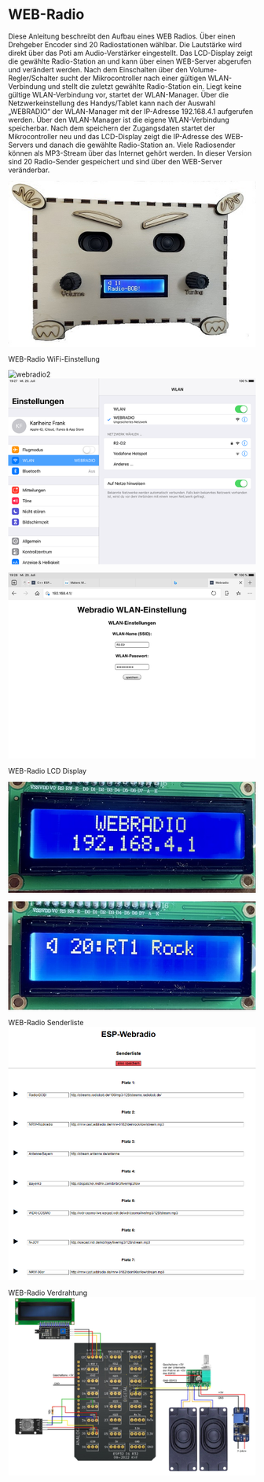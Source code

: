 # WEB-Radio
Diese Anleitung beschreibt den Aufbau eines WEB Radios. Über einen Drehgeber Encoder sind 20 Radiostationen wählbar. 
Die Lautstärke wird direkt über das Poti am Audio-Verstärker eingestellt. Das LCD-Display zeigt die gewählte Radio-Station 
an und kann über einen WEB-Server abgerufen und verändert werden. Nach dem Einschalten über den Volume-Regler/Schalter sucht 
der Mikrocontroller nach einer gültigen WLAN-Verbindung und stellt die zuletzt gewählte Radio-Station ein. Liegt keine gültige 
WLAN-Verbindung vor, startet der WLAN-Manager. Über die Netzwerkeinstellung des Handys/Tablet kann nach der Auswahl „WEBRADIO“ 
der WLAN-Manager mit der IP-Adresse 192.168.4.1 aufgerufen werden. Über den WLAN-Manager ist die eigene WLAN-Verbindung speicherbar.
Nach dem speichern der Zugangsdaten startet der Mikrocontroller neu und das LCD-Display zeigt die IP-Adresse des WEB-Servers und 
danach die gewählte Radio-Station an. Viele Radiosender können als MP3-Stream über das Internet gehört werden. In dieser Version 
sind 20 Radio-Sender gespeichert und sind über den WEB-Server veränderbar.

![webradio1](https://github.com/frankyhub/WEB-Radio/blob/main/Pics/webradio.jpg)

WEB-Radio WiFi-Einstellung

![webradio2]()
![webradio2](https://github.com/frankyhub/WEB-Radio/blob/main/Pics/WEBRADIO_AP1.png)

![webradio2](https://github.com/frankyhub/WEB-Radio/blob/main/Pics/WEBRADIO_AP3.png)

WEB-Radio LCD Display

![webradio2](https://github.com/frankyhub/WEB-Radio/blob/main/Pics/webradio1.JPG)

![webradio2](https://github.com/frankyhub/WEB-Radio/blob/main/Pics/webradio2.JPG)

WEB-Radio Senderliste
![webradio2](https://github.com/frankyhub/WEB-Radio/blob/main/Pics/webradio-sender.png)

WEB-Radio Verdrahtung
![webradio2](https://github.com/frankyhub/WEB-Radio/blob/main/Pics/webradio_fritzing_gr.jpg)





